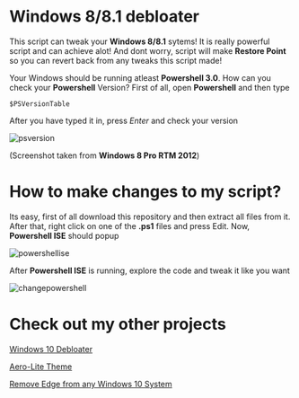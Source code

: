 # Windows 8/8.1 debloater

This script can tweak your **Windows 8/8.1** sytems! It is really powerful script and can achieve alot! And dont worry, script will make **Restore Point** so you can revert back from any tweaks this script made!


Your Windows should be running atleast **Powershell 3.0**. How can you check your **Powershell** Version? First of all, open **Powershell** and then type
```
$PSVersionTable
```
After you have typed it in, press *Enter* and check your version

![psversion](https://user-images.githubusercontent.com/78772453/132985162-12f1ae89-90d8-4350-aefd-ba3de6eba1af.PNG)

(Screenshot taken from **Windows 8 Pro RTM 2012**)


# How to make changes to my script?

Its easy, first of all download this repository and then extract all files from it. After that, right click on one of the **.ps1** files and press Edit. Now, **Powershell ISE** should popup

![powershellise](https://user-images.githubusercontent.com/78772453/132984898-470e378e-02ef-42a9-81d0-79de2088fa4e.PNG)

After **Powershell ISE** is running, explore the code and tweak it like you want

![changepowershell](https://user-images.githubusercontent.com/78772453/132984954-9d9ff591-ac6e-4d84-b43a-07f0ffcd64cb.PNG)


# Check out my other projects
[Windows 10 Debloater](https://github.com/teeotsa/windows-10-debloat)

[Aero-Lite Theme](https://github.com/teeotsa/aero-lite)

[Remove Edge from any Windows 10 System](https://github.com/teeotsa/deinstall-edge)
